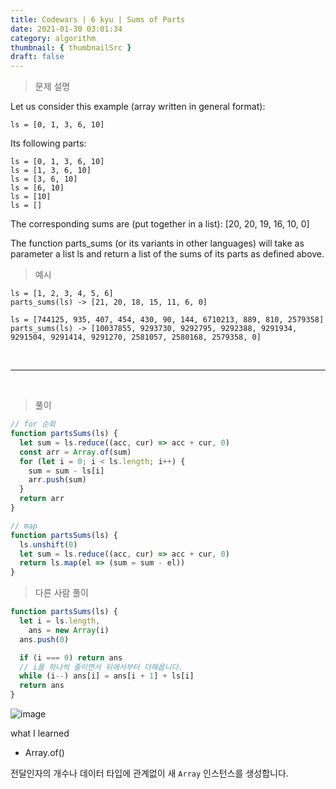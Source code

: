 ```yaml
---
title: Codewars | 6 kyu | Sums of Parts
date: 2021-01-30 03:01:34
category: algorithm
thumbnail: { thumbnailSrc }
draft: false
---
```


> 문제 설명

Let us consider this example (array written in general format):

`ls = [0, 1, 3, 6, 10]`

Its following parts:

```
ls = [0, 1, 3, 6, 10]
ls = [1, 3, 6, 10]
ls = [3, 6, 10]
ls = [6, 10]
ls = [10]
ls = []
```

The corresponding sums are (put together in a list): [20, 20, 19, 16, 10, 0]

The function parts_sums (or its variants in other languages) will take as parameter a list ls and return a list of the sums of its parts as defined above.

> 예시

```
ls = [1, 2, 3, 4, 5, 6]
parts_sums(ls) -> [21, 20, 18, 15, 11, 6, 0]

ls = [744125, 935, 407, 454, 430, 90, 144, 6710213, 889, 810, 2579358]
parts_sums(ls) -> [10037855, 9293730, 9292795, 9292388, 9291934, 9291504, 9291414, 9291270, 2581057, 2580168, 2579358, 0]
```

<br>

---

<br>

> 풀이

```js
// for 순회
function partsSums(ls) {
  let sum = ls.reduce((acc, cur) => acc + cur, 0)
  const arr = Array.of(sum)
  for (let i = 0; i < ls.length; i++) {
    sum = sum - ls[i]
    arr.push(sum)
  }
  return arr
}
```

```js
// map
function partsSums(ls) {
  ls.unshift(0)
  let sum = ls.reduce((acc, cur) => acc + cur, 0)
  return ls.map(el => (sum = sum - el))
}
```

> 다른 사람 풀이

```js
function partsSums(ls) {
  let i = ls.length,
    ans = new Array(i)
  ans.push(0)

  if (i === 0) return ans
  // i를 하나씩 줄이면서 뒤에서부터 더해옵니다.
  while (i--) ans[i] = ans[i + 1] + ls[i]
  return ans
}
```

![image](https://user-images.githubusercontent.com/65898889/106316698-7d3f5200-62b0-11eb-94c6-60be341ec42e.png)

what I learned

- Array.of()

전달인자의 개수나 데이터 타입에 관계없이 새 `Array` 인스턴스를 생성합니다.
